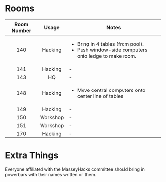 # Rooms

| Room Number | Usage | Notes |
|:-----------:|:-----:|-------|
| 140 | Hacking | <ul><li>Bring in 4 tables (from pool). </li><li>Push window-side computers onto ledge to make room. </li></ul> |
| 141 | Hacking | - |
| 143 | HQ | - |
| 148 | Hacking | <ul><li>Move central computers onto center line of tables. </li></ul> |
| 149 | Hacking | - |
| 150 | Workshop | - |
| 151 | Workshop | - |
| 170 | Hacking | - |

# Extra Things

Everyone affiliated with the MasseyHacks committee should bring in powerbars with their names written on them.

